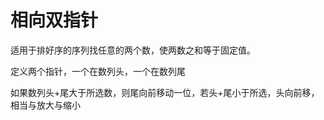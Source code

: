 # 相向双指针

适用于排好序的序列找任意的两个数，使两数之和等于固定值。

定义两个指针，一个在数列头，一个在数列尾

如果数列头+尾大于所选数，则尾向前移动一位，若头+尾小于所选，头向前移，相当与放大与缩小
